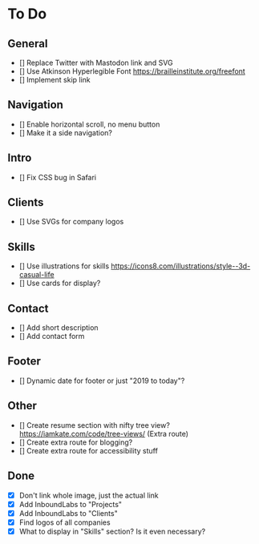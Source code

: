 # To Do

## General

- [] Replace Twitter with Mastodon link and SVG
- [] Use Atkinson Hyperlegible Font <https://brailleinstitute.org/freefont>
- [] Implement skip link

## Navigation

- [] Enable horizontal scroll, no menu button
- [] Make it a side navigation?

## Intro

- [] Fix CSS bug in Safari

## Clients

- [] Use SVGs for company logos

## Skills

- [] Use illustrations for skills <https://icons8.com/illustrations/style--3d-casual-life>
- [] Use cards for display?

## Contact

- [] Add short description
- [] Add contact form

## Footer

- [] Dynamic date for footer or just "2019 to today"?

## Other

- [] Create resume section with nifty tree view? <https://iamkate.com/code/tree-views/> (Extra route)
- [] Create extra route for blogging?
- [] Create extra route for accessibility stuff

## Done

- [x] Don't link whole image, just the actual link
- [x] Add InboundLabs to "Projects"
- [x] Add InboundLabs to "Clients"
- [x] Find logos of all companies
- [x] What to display in "Skills" section? Is it even necessary?
